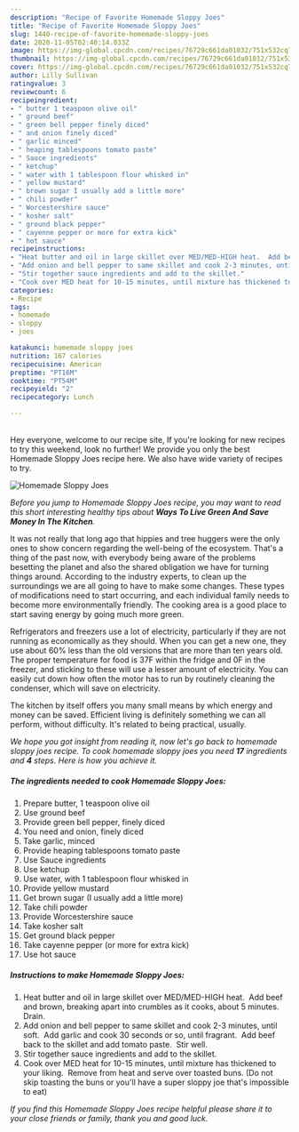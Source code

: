 ```yaml
---
description: "Recipe of Favorite Homemade Sloppy Joes"
title: "Recipe of Favorite Homemade Sloppy Joes"
slug: 1440-recipe-of-favorite-homemade-sloppy-joes
date: 2020-11-05T02:40:14.033Z
image: https://img-global.cpcdn.com/recipes/76729c661da01032/751x532cq70/homemade-sloppy-joes-recipe-main-photo.jpg
thumbnail: https://img-global.cpcdn.com/recipes/76729c661da01032/751x532cq70/homemade-sloppy-joes-recipe-main-photo.jpg
cover: https://img-global.cpcdn.com/recipes/76729c661da01032/751x532cq70/homemade-sloppy-joes-recipe-main-photo.jpg
author: Lilly Sullivan
ratingvalue: 3
reviewcount: 6
recipeingredient:
- " butter 1 teaspoon olive oil"
- " ground beef"
- " green bell pepper finely diced"
- " and onion finely diced"
- " garlic minced"
- " heaping tablespoons tomato paste"
- " Sauce ingredients"
- " ketchup"
- " water with 1 tablespoon flour whisked in"
- " yellow mustard"
- " brown sugar I usually add a little more"
- " chili powder"
- " Worcestershire sauce"
- " kosher salt"
- " ground black pepper"
- " cayenne pepper or more for extra kick"
- " hot sauce"
recipeinstructions:
- "Heat butter and oil in large skillet over MED/MED-HIGH heat.  Add beef and brown, breaking apart into crumbles as it cooks, about 5 minutes.  Drain."
- "Add onion and bell pepper to same skillet and cook 2-3 minutes, until soft.  Add garlic and cook 30 seconds or so, until fragrant.  Add beef back to the skillet and add tomato paste.  Stir well."
- "Stir together sauce ingredients and add to the skillet."
- "Cook over MED heat for 10-15 minutes, until mixture has thickened to your liking.  Remove from heat and serve over toasted buns. (Do not skip toasting the buns or you&#39;ll have a super sloppy joe that&#39;s impossible to eat)"
categories:
- Recipe
tags:
- homemade
- sloppy
- joes

katakunci: homemade sloppy joes 
nutrition: 167 calories
recipecuisine: American
preptime: "PT16M"
cooktime: "PT54M"
recipeyield: "2"
recipecategory: Lunch

---
```

<br>
Hey everyone, welcome to our recipe site, If you're looking for new recipes to try this weekend, look no further! We provide you only the best Homemade Sloppy Joes recipe here. We also have wide variety of recipes to try.
<br>


![Homemade Sloppy Joes](https://img-global.cpcdn.com/recipes/76729c661da01032/751x532cq70/homemade-sloppy-joes-recipe-main-photo.jpg)

<i>Before you jump to Homemade Sloppy Joes recipe, you may want to read this short interesting healthy tips about 
<strong>Ways To Live Green And Save Money In The Kitchen</strong>.</i>
</br>

It was not really that long ago that hippies and tree huggers were the only ones to show concern regarding the well-being of the ecosystem. That's a thing of the past now, with everybody being aware of the problems besetting the planet and also the shared obligation we have for turning things around. According to the industry experts, to clean up the surroundings we are all going to have to make some changes. These types of modifications need to start occurring, and each individual family needs to become more environmentally friendly. The cooking area is a good place to start saving energy by going much more green.

Refrigerators and freezers use a lot of electricity, particularly if they are not running as economically as they should. When you can get a new one, they use about 60% less than the old versions that are more than ten years old. The proper temperature for food is 37F within the fridge and 0F in the freezer, and sticking to these will use a lesser amount of electricity. You can easily cut down how often the motor has to run by routinely cleaning the condenser, which will save on electricity.

The kitchen by itself offers you many small means by which energy and money can be saved. Efficient living is definitely something we can all perform, without difficulty. It's related to being practical, usually.


<i>We hope you got insight from reading it, now let's go back to homemade sloppy joes recipe. To cook homemade sloppy joes you need <strong>17</strong> ingredients and <strong>4</strong> steps. Here is how you achieve it.
</i>

##### The ingredients needed to cook Homemade Sloppy Joes:

1. Prepare  butter, 1 teaspoon olive oil
1. Use  ground beef
1. Provide  green bell pepper, finely diced
1. You need  and onion, finely diced
1. Take  garlic, minced
1. Provide  heaping tablespoons tomato paste
1. Use  Sauce ingredients
1. Use  ketchup
1. Use  water, with 1 tablespoon flour whisked in
1. Provide  yellow mustard
1. Get  brown sugar (I usually add a little more)
1. Take  chili powder
1. Provide  Worcestershire sauce
1. Take  kosher salt
1. Get  ground black pepper
1. Take  cayenne pepper (or more for extra kick)
1. Use  hot sauce


##### Instructions to make Homemade Sloppy Joes:

1. Heat butter and oil in large skillet over MED/MED-HIGH heat.  Add beef and brown, breaking apart into crumbles as it cooks, about 5 minutes.  Drain.
1. Add onion and bell pepper to same skillet and cook 2-3 minutes, until soft.  Add garlic and cook 30 seconds or so, until fragrant.  Add beef back to the skillet and add tomato paste.  Stir well.
1. Stir together sauce ingredients and add to the skillet.
1. Cook over MED heat for 10-15 minutes, until mixture has thickened to your liking.  Remove from heat and serve over toasted buns. (Do not skip toasting the buns or you&#39;ll have a super sloppy joe that&#39;s impossible to eat)


<i>If you find this Homemade Sloppy Joes recipe helpful please share it to your close friends or family, thank you and good luck.</i>
